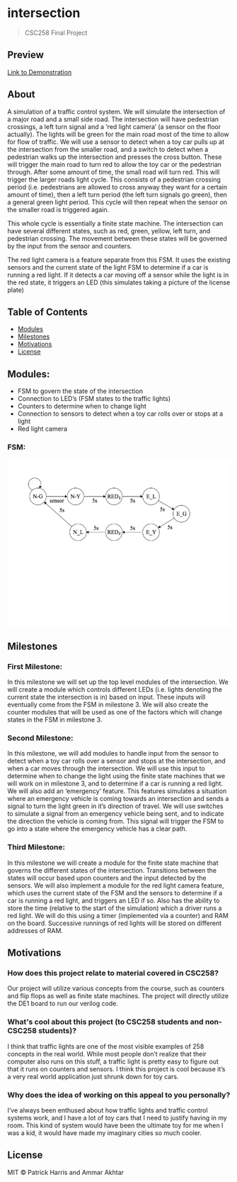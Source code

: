 # intersection
> CSC258 Final Project

## Preview
[Link to Demonstration](https://drive.google.com/file/d/0ByNwzGkQKbPMdFdGV3hiODhSXzg/view?usp=sharing)

## About
A simulation of a traffic control system. We will simulate the intersection of a major road and a small side road. The intersection will have pedestrian crossings, a left turn signal and a ‘red light camera’ (a sensor on the floor actually). The lights will be green for the main road most of the time to allow for flow of traffic. We will use a sensor to detect when a toy car pulls up at the intersection from the smaller road, and a switch to detect when a pedestrian walks up the intersection and presses the cross button. These will trigger the main road to turn red to allow the toy car  or the pedestrian through. After some amount of time, the small road will turn red. This will trigger the larger roads light cycle. This consists of a pedestrian crossing period (i.e. pedestrians are allowed to cross anyway they want for a certain amount of time), then a left turn period (the left turn signals go green), then a general green light period. This cycle will then repeat when the sensor on the smaller road is triggered again.

This whole cycle is essentially a finite state machine. The intersection can have several different states, such as red, green, yellow, left turn, and pedestrian crossing. The movement between these states will be governed by the input from the sensor and counters.

The red light camera is a feature separate from this FSM. It uses the existing sensors and the current state of the light FSM to determine if a car is running a red light. If it detects a car moving off a sensor while the light is in the red state, it triggers an LED (this simulates taking a picture of the license plate)

## Table of Contents

- [Modules](#modules)
- [Milestones](#milestones)
- [Motivations](#motivations)
- [License](#license)

## Modules:

- FSM to govern the state of the intersection
- Connection to LED’s (FSM states to the traffic lights)
- Counters to determine when to change light
- Connection to sensors to detect when a toy car rolls over or stops at a light
- Red light camera

### FSM:

![fsm](./img/fsm.png)

## Milestones

### First Milestone:
In this milestone we will set up the top level modules of the intersection. We will create a module which controls different LEDs (i.e. lights denoting the current state the intersection is in) based on input. These inputs will eventually come from the FSM in milestone 3.
We will also create the counter modules that will be used as one of the factors which will change states in the FSM in milestone 3.

### Second Milestone:
In this milestone, we will add modules to handle input from the sensor to detect when a toy car rolls over a sensor and stops at the intersection, and when a car moves through the intersection. We will use this input to determine when to change the light using the finite state machines that we will work on in milestone 3, and to determine if a car is running a red light. We will also add an ‘emergency’ feature. This features simulates a situation where an emergency vehicle is coming towards an intersection and sends a signal to turn the light green in it’s direction of travel. We will use switches to simulate a signal from an emergency vehicle being sent, and to indicate the direction the vehicle is coming from. This signal will trigger the FSM to go into a state where the emergency vehicle has a clear path.

### Third Milestone:
In this milestone we will create a module for the finite state machine that governs the different states of the intersection. Transitions between the states will occur based upon counters and the input detected by the sensors. We will also implement a module for the red light camera feature, which uses the current state of the FSM and the sensors to determine if a car is running a red light, and triggers an LED if so. Also has the ability to store the time (relative to the start of the simulation) which a driver runs a red light. We will do this using a timer (implemented via a counter) and RAM on the board. Successive runnings of red lights will be stored on different addresses of RAM.


## Motivations

### How does this project relate to material covered in CSC258?
Our project will utilize various concepts from the course, such as counters and flip flops as well as finite state machines. The project will directly utilize the DE1 board to run our verilog code.

### What's cool about this project (to CSC258 students and non-CSC258 students)?
I think that traffic lights are one of the most visible examples of 258 concepts in the real world. While most people don’t realize that their computer also runs on this stuff, a traffic light is pretty easy to figure out that it runs on counters and sensors. I think this project is cool because it’s a very real world application just shrunk down for toy cars.

### Why does the idea of working on this appeal to you personally?
I’ve always been enthused about how traffic lights and traffic control systems work, and I have a lot of toy cars that I need to justify having in my room. This kind of system would have been the ultimate toy for me when I was a kid, it would have made my imaginary cities so much cooler.

## License

MIT © Patrick Harris and Ammar Akhtar
